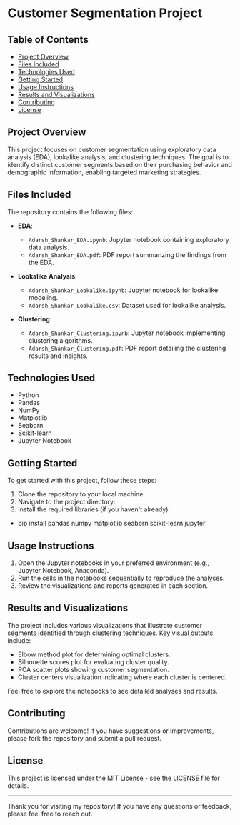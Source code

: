 # Customer Segmentation Project

## Table of Contents
- [Project Overview](#project-overview)
- [Files Included](#files-included)
- [Technologies Used](#technologies-used)
- [Getting Started](#getting-started)
- [Usage Instructions](#usage-instructions)
- [Results and Visualizations](#results-and-visualizations)
- [Contributing](#contributing)
- [License](#license)

## Project Overview
This project focuses on customer segmentation using exploratory data analysis (EDA), lookalike analysis, and clustering techniques. The goal is to identify distinct customer segments based on their purchasing behavior and demographic information, enabling targeted marketing strategies.

## Files Included
The repository contains the following files:
- **EDA**:
  - `Adarsh_Shankar_EDA.ipynb`: Jupyter notebook containing exploratory data analysis.
  - `Adarsh_Shankar_EDA.pdf`: PDF report summarizing the findings from the EDA.

- **Lookalike Analysis**:
  - `Adarsh_Shankar_Lookalike.ipynb`: Jupyter notebook for lookalike modeling.
  - `Adarsh_Shankar_Lookalike.csv`: Dataset used for lookalike analysis.

- **Clustering**:
  - `Adarsh_Shankar_Clustering.ipynb`: Jupyter notebook implementing clustering algorithms.
  - `Adarsh_Shankar_Clustering.pdf`: PDF report detailing the clustering results and insights.

## Technologies Used
- Python
- Pandas
- NumPy
- Matplotlib
- Seaborn
- Scikit-learn
- Jupyter Notebook

## Getting Started
To get started with this project, follow these steps:

1. Clone the repository to your local machine:
2. Navigate to the project directory:
3. Install the required libraries (if you haven't already):
- pip install pandas numpy matplotlib seaborn scikit-learn jupyter


## Usage Instructions
1. Open the Jupyter notebooks in your preferred environment (e.g., Jupyter Notebook, Anaconda).
2. Run the cells in the notebooks sequentially to reproduce the analyses.
3. Review the visualizations and reports generated in each section.

## Results and Visualizations
The project includes various visualizations that illustrate customer segments identified through clustering techniques. Key visual outputs include:
- Elbow method plot for determining optimal clusters.
- Silhouette scores plot for evaluating cluster quality.
- PCA scatter plots showing customer segmentation.
- Cluster centers visualization indicating where each cluster is centered.

Feel free to explore the notebooks to see detailed analyses and results.

## Contributing
Contributions are welcome! If you have suggestions or improvements, please fork the repository and submit a pull request.

## License
This project is licensed under the MIT License - see the [LICENSE](LICENSE) file for details.

---

Thank you for visiting my repository! If you have any questions or feedback, please feel free to reach out.
